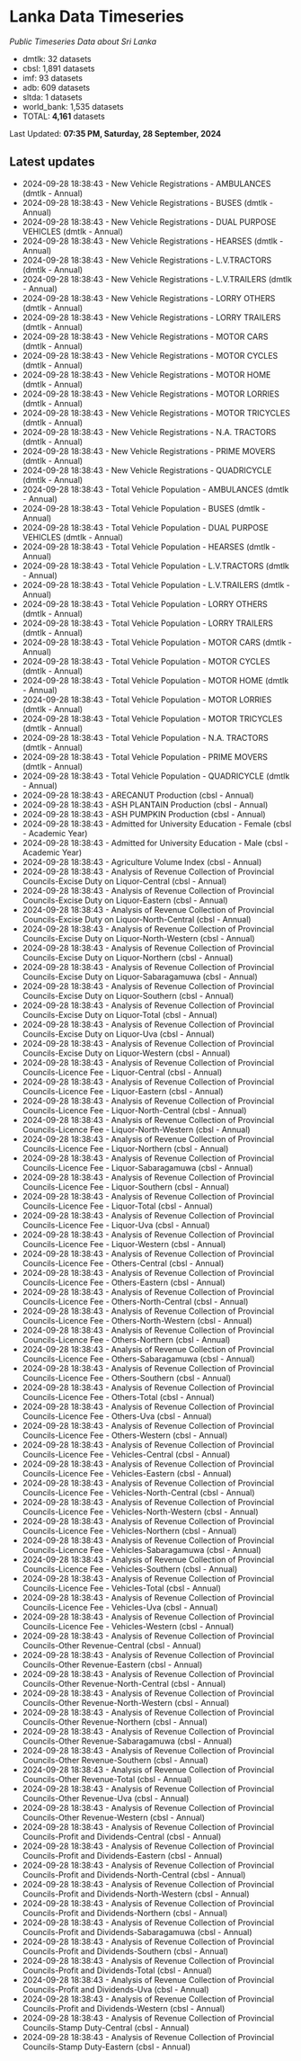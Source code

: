 # Lanka Data Timeseries
*Public Timeseries Data about Sri Lanka*

* dmtlk: 32 datasets
* cbsl: 1,891 datasets
* imf: 93 datasets
* adb: 609 datasets
* sltda: 1 datasets
* world_bank: 1,535 datasets
* TOTAL: **4,161** datasets

Last Updated: **07:35 PM, Saturday, 28 September, 2024**

## Latest updates

* 2024-09-28 18:38:43 - New Vehicle Registrations - AMBULANCES (dmtlk - Annual)
* 2024-09-28 18:38:43 - New Vehicle Registrations - BUSES (dmtlk - Annual)
* 2024-09-28 18:38:43 - New Vehicle Registrations - DUAL PURPOSE VEHICLES (dmtlk - Annual)
* 2024-09-28 18:38:43 - New Vehicle Registrations - HEARSES (dmtlk - Annual)
* 2024-09-28 18:38:43 - New Vehicle Registrations - L.V.TRACTORS (dmtlk - Annual)
* 2024-09-28 18:38:43 - New Vehicle Registrations - L.V.TRAILERS (dmtlk - Annual)
* 2024-09-28 18:38:43 - New Vehicle Registrations - LORRY OTHERS (dmtlk - Annual)
* 2024-09-28 18:38:43 - New Vehicle Registrations - LORRY TRAILERS (dmtlk - Annual)
* 2024-09-28 18:38:43 - New Vehicle Registrations - MOTOR CARS (dmtlk - Annual)
* 2024-09-28 18:38:43 - New Vehicle Registrations - MOTOR CYCLES (dmtlk - Annual)
* 2024-09-28 18:38:43 - New Vehicle Registrations - MOTOR HOME (dmtlk - Annual)
* 2024-09-28 18:38:43 - New Vehicle Registrations - MOTOR LORRIES (dmtlk - Annual)
* 2024-09-28 18:38:43 - New Vehicle Registrations - MOTOR TRICYCLES (dmtlk - Annual)
* 2024-09-28 18:38:43 - New Vehicle Registrations - N.A. TRACTORS (dmtlk - Annual)
* 2024-09-28 18:38:43 - New Vehicle Registrations - PRIME MOVERS (dmtlk - Annual)
* 2024-09-28 18:38:43 - New Vehicle Registrations - QUADRICYCLE (dmtlk - Annual)
* 2024-09-28 18:38:43 - Total Vehicle Population - AMBULANCES (dmtlk - Annual)
* 2024-09-28 18:38:43 - Total Vehicle Population - BUSES (dmtlk - Annual)
* 2024-09-28 18:38:43 - Total Vehicle Population - DUAL PURPOSE VEHICLES (dmtlk - Annual)
* 2024-09-28 18:38:43 - Total Vehicle Population - HEARSES (dmtlk - Annual)
* 2024-09-28 18:38:43 - Total Vehicle Population - L.V.TRACTORS (dmtlk - Annual)
* 2024-09-28 18:38:43 - Total Vehicle Population - L.V.TRAILERS (dmtlk - Annual)
* 2024-09-28 18:38:43 - Total Vehicle Population - LORRY OTHERS (dmtlk - Annual)
* 2024-09-28 18:38:43 - Total Vehicle Population - LORRY TRAILERS (dmtlk - Annual)
* 2024-09-28 18:38:43 - Total Vehicle Population - MOTOR CARS (dmtlk - Annual)
* 2024-09-28 18:38:43 - Total Vehicle Population - MOTOR CYCLES (dmtlk - Annual)
* 2024-09-28 18:38:43 - Total Vehicle Population - MOTOR HOME (dmtlk - Annual)
* 2024-09-28 18:38:43 - Total Vehicle Population - MOTOR LORRIES (dmtlk - Annual)
* 2024-09-28 18:38:43 - Total Vehicle Population - MOTOR TRICYCLES (dmtlk - Annual)
* 2024-09-28 18:38:43 - Total Vehicle Population - N.A. TRACTORS (dmtlk - Annual)
* 2024-09-28 18:38:43 - Total Vehicle Population - PRIME MOVERS (dmtlk - Annual)
* 2024-09-28 18:38:43 - Total Vehicle Population - QUADRICYCLE (dmtlk - Annual)
* 2024-09-28 18:38:43 - ARECANUT Production (cbsl - Annual)
* 2024-09-28 18:38:43 - ASH PLANTAIN Production (cbsl - Annual)
* 2024-09-28 18:38:43 - ASH PUMPKIN Production (cbsl - Annual)
* 2024-09-28 18:38:43 - Admitted for University Education - Female (cbsl - Academic Year)
* 2024-09-28 18:38:43 - Admitted for University Education - Male (cbsl - Academic Year)
* 2024-09-28 18:38:43 - Agriculture Volume Index (cbsl - Annual)
* 2024-09-28 18:38:43 - Analysis of Revenue Collection of Provincial Councils-Excise Duty on Liquor-Central (cbsl - Annual)
* 2024-09-28 18:38:43 - Analysis of Revenue Collection of Provincial Councils-Excise Duty on Liquor-Eastern (cbsl - Annual)
* 2024-09-28 18:38:43 - Analysis of Revenue Collection of Provincial Councils-Excise Duty on Liquor-North-Central (cbsl - Annual)
* 2024-09-28 18:38:43 - Analysis of Revenue Collection of Provincial Councils-Excise Duty on Liquor-North-Western (cbsl - Annual)
* 2024-09-28 18:38:43 - Analysis of Revenue Collection of Provincial Councils-Excise Duty on Liquor-Northern (cbsl - Annual)
* 2024-09-28 18:38:43 - Analysis of Revenue Collection of Provincial Councils-Excise Duty on Liquor-Sabaragamuwa (cbsl - Annual)
* 2024-09-28 18:38:43 - Analysis of Revenue Collection of Provincial Councils-Excise Duty on Liquor-Southern (cbsl - Annual)
* 2024-09-28 18:38:43 - Analysis of Revenue Collection of Provincial Councils-Excise Duty on Liquor-Total (cbsl - Annual)
* 2024-09-28 18:38:43 - Analysis of Revenue Collection of Provincial Councils-Excise Duty on Liquor-Uva (cbsl - Annual)
* 2024-09-28 18:38:43 - Analysis of Revenue Collection of Provincial Councils-Excise Duty on Liquor-Western (cbsl - Annual)
* 2024-09-28 18:38:43 - Analysis of Revenue Collection of Provincial Councils-Licence Fee - Liquor-Central (cbsl - Annual)
* 2024-09-28 18:38:43 - Analysis of Revenue Collection of Provincial Councils-Licence Fee - Liquor-Eastern (cbsl - Annual)
* 2024-09-28 18:38:43 - Analysis of Revenue Collection of Provincial Councils-Licence Fee - Liquor-North-Central (cbsl - Annual)
* 2024-09-28 18:38:43 - Analysis of Revenue Collection of Provincial Councils-Licence Fee - Liquor-North-Western (cbsl - Annual)
* 2024-09-28 18:38:43 - Analysis of Revenue Collection of Provincial Councils-Licence Fee - Liquor-Northern (cbsl - Annual)
* 2024-09-28 18:38:43 - Analysis of Revenue Collection of Provincial Councils-Licence Fee - Liquor-Sabaragamuwa (cbsl - Annual)
* 2024-09-28 18:38:43 - Analysis of Revenue Collection of Provincial Councils-Licence Fee - Liquor-Southern (cbsl - Annual)
* 2024-09-28 18:38:43 - Analysis of Revenue Collection of Provincial Councils-Licence Fee - Liquor-Total (cbsl - Annual)
* 2024-09-28 18:38:43 - Analysis of Revenue Collection of Provincial Councils-Licence Fee - Liquor-Uva (cbsl - Annual)
* 2024-09-28 18:38:43 - Analysis of Revenue Collection of Provincial Councils-Licence Fee - Liquor-Western (cbsl - Annual)
* 2024-09-28 18:38:43 - Analysis of Revenue Collection of Provincial Councils-Licence Fee - Others-Central (cbsl - Annual)
* 2024-09-28 18:38:43 - Analysis of Revenue Collection of Provincial Councils-Licence Fee - Others-Eastern (cbsl - Annual)
* 2024-09-28 18:38:43 - Analysis of Revenue Collection of Provincial Councils-Licence Fee - Others-North-Central (cbsl - Annual)
* 2024-09-28 18:38:43 - Analysis of Revenue Collection of Provincial Councils-Licence Fee - Others-North-Western (cbsl - Annual)
* 2024-09-28 18:38:43 - Analysis of Revenue Collection of Provincial Councils-Licence Fee - Others-Northern (cbsl - Annual)
* 2024-09-28 18:38:43 - Analysis of Revenue Collection of Provincial Councils-Licence Fee - Others-Sabaragamuwa (cbsl - Annual)
* 2024-09-28 18:38:43 - Analysis of Revenue Collection of Provincial Councils-Licence Fee - Others-Southern (cbsl - Annual)
* 2024-09-28 18:38:43 - Analysis of Revenue Collection of Provincial Councils-Licence Fee - Others-Total (cbsl - Annual)
* 2024-09-28 18:38:43 - Analysis of Revenue Collection of Provincial Councils-Licence Fee - Others-Uva (cbsl - Annual)
* 2024-09-28 18:38:43 - Analysis of Revenue Collection of Provincial Councils-Licence Fee - Others-Western (cbsl - Annual)
* 2024-09-28 18:38:43 - Analysis of Revenue Collection of Provincial Councils-Licence Fee - Vehicles-Central (cbsl - Annual)
* 2024-09-28 18:38:43 - Analysis of Revenue Collection of Provincial Councils-Licence Fee - Vehicles-Eastern (cbsl - Annual)
* 2024-09-28 18:38:43 - Analysis of Revenue Collection of Provincial Councils-Licence Fee - Vehicles-North-Central (cbsl - Annual)
* 2024-09-28 18:38:43 - Analysis of Revenue Collection of Provincial Councils-Licence Fee - Vehicles-North-Western (cbsl - Annual)
* 2024-09-28 18:38:43 - Analysis of Revenue Collection of Provincial Councils-Licence Fee - Vehicles-Northern (cbsl - Annual)
* 2024-09-28 18:38:43 - Analysis of Revenue Collection of Provincial Councils-Licence Fee - Vehicles-Sabaragamuwa (cbsl - Annual)
* 2024-09-28 18:38:43 - Analysis of Revenue Collection of Provincial Councils-Licence Fee - Vehicles-Southern (cbsl - Annual)
* 2024-09-28 18:38:43 - Analysis of Revenue Collection of Provincial Councils-Licence Fee - Vehicles-Total (cbsl - Annual)
* 2024-09-28 18:38:43 - Analysis of Revenue Collection of Provincial Councils-Licence Fee - Vehicles-Uva (cbsl - Annual)
* 2024-09-28 18:38:43 - Analysis of Revenue Collection of Provincial Councils-Licence Fee - Vehicles-Western (cbsl - Annual)
* 2024-09-28 18:38:43 - Analysis of Revenue Collection of Provincial Councils-Other Revenue-Central (cbsl - Annual)
* 2024-09-28 18:38:43 - Analysis of Revenue Collection of Provincial Councils-Other Revenue-Eastern (cbsl - Annual)
* 2024-09-28 18:38:43 - Analysis of Revenue Collection of Provincial Councils-Other Revenue-North-Central (cbsl - Annual)
* 2024-09-28 18:38:43 - Analysis of Revenue Collection of Provincial Councils-Other Revenue-North-Western (cbsl - Annual)
* 2024-09-28 18:38:43 - Analysis of Revenue Collection of Provincial Councils-Other Revenue-Northern (cbsl - Annual)
* 2024-09-28 18:38:43 - Analysis of Revenue Collection of Provincial Councils-Other Revenue-Sabaragamuwa (cbsl - Annual)
* 2024-09-28 18:38:43 - Analysis of Revenue Collection of Provincial Councils-Other Revenue-Southern (cbsl - Annual)
* 2024-09-28 18:38:43 - Analysis of Revenue Collection of Provincial Councils-Other Revenue-Total (cbsl - Annual)
* 2024-09-28 18:38:43 - Analysis of Revenue Collection of Provincial Councils-Other Revenue-Uva (cbsl - Annual)
* 2024-09-28 18:38:43 - Analysis of Revenue Collection of Provincial Councils-Other Revenue-Western (cbsl - Annual)
* 2024-09-28 18:38:43 - Analysis of Revenue Collection of Provincial Councils-Profit and Dividends-Central (cbsl - Annual)
* 2024-09-28 18:38:43 - Analysis of Revenue Collection of Provincial Councils-Profit and Dividends-Eastern (cbsl - Annual)
* 2024-09-28 18:38:43 - Analysis of Revenue Collection of Provincial Councils-Profit and Dividends-North-Central (cbsl - Annual)
* 2024-09-28 18:38:43 - Analysis of Revenue Collection of Provincial Councils-Profit and Dividends-North-Western (cbsl - Annual)
* 2024-09-28 18:38:43 - Analysis of Revenue Collection of Provincial Councils-Profit and Dividends-Northern (cbsl - Annual)
* 2024-09-28 18:38:43 - Analysis of Revenue Collection of Provincial Councils-Profit and Dividends-Sabaragamuwa (cbsl - Annual)
* 2024-09-28 18:38:43 - Analysis of Revenue Collection of Provincial Councils-Profit and Dividends-Southern (cbsl - Annual)
* 2024-09-28 18:38:43 - Analysis of Revenue Collection of Provincial Councils-Profit and Dividends-Total (cbsl - Annual)
* 2024-09-28 18:38:43 - Analysis of Revenue Collection of Provincial Councils-Profit and Dividends-Uva (cbsl - Annual)
* 2024-09-28 18:38:43 - Analysis of Revenue Collection of Provincial Councils-Profit and Dividends-Western (cbsl - Annual)
* 2024-09-28 18:38:43 - Analysis of Revenue Collection of Provincial Councils-Stamp Duty-Central (cbsl - Annual)
* 2024-09-28 18:38:43 - Analysis of Revenue Collection of Provincial Councils-Stamp Duty-Eastern (cbsl - Annual)